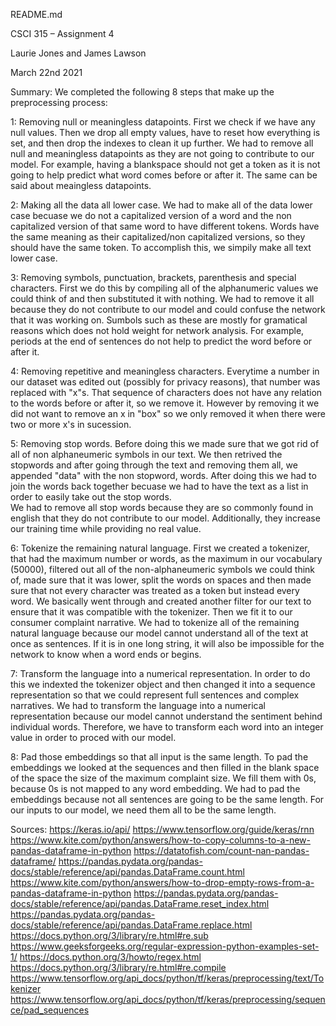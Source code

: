 README.md

CSCI 315 – Assignment 4

Laurie Jones and James Lawson

March 22nd 2021 

Summary:
We completed the following 8 steps that make up the preprocessing process:

1: Removing null or meaningless datapoints.
  First we check if we have any null values. Then we drop all empty values, have to reset how everything is set, and then drop the indexes to clean it up further. 
  We had to remove all null and meaningless datapoints as they are not going to contribute to our model. For example, having a blankspace should not get a token as it is not going to help predict what word comes before or after it. The same can be said about meaingless datapoints.

2: Making all the data all lower case.
  We had to make all of the data lower case becuase we do not a capitalized version of a word and the non capitalized version of that same word to have different tokens. Words have the same meaning as their capitalized/non capitalized versions, so they should have the same token. To accomplish this, we simpily make all text lower case.

3: Removing symbols, punctuation, brackets, parenthesis and special characters.
  First we do this by compiling all of the alphanumeric values we could think of and then substituted it with nothing. 
  We had to remove it all because they do not contribute to our model and could confuse the network that it was working on. Sumbols such as these are mostly for gramatical reasons which does not hold weight for network analysis. For example, periods at the end of sentences do not help to predict the word before or after it.

4: Removing repetitive and meaningless characters.
 Everytime a number in our dataset was edited out (possibly for privacy reasons), that number was replaced with "x"s. That sequence of characters does not have any relation to the words before or after it, so we remove it. However by removing it we did not want to remove an x in "box" so we only removed it when there were two or more x's in sucession. 

5: Removing stop words.
  Before doing this we made sure that we got rid of all of non alphaneumeric symbols in our text. We then retrived the stopwords and after going through the text and removing them all, we appended "data" with the non stopword, words. After doing this we had to join the words back together becuase we had to have the text as a list in order to easily take out the stop words.  
  We had to remove all stop words because they are so commonly found in english that they do not contribute to our model. Additionally, they increase our training time while providing no real value.


6: Tokenize the remaining natural language.
  First we created a tokenizer, that had the maximum number or words, as the maximum in our vocabulary (50000), filtered out all of the non-alphaneumeric symbols we could think of, made sure that it was lower, split the words on spaces and then made sure that not every character was treated as a token but instead every word. We basically went through and created another filter for our text to ensure that it was compatible with the tokenizer. Then we fit it to our consumer complaint narrative. 
  We had to tokenize all of the remaining natural language because our model cannot understand all of the text at once as sentences. If it is in one long string, it will also be impossible for the network to know when a word ends or begins. 

7: Transform the language into a numerical representation.
  In order to do this we indexted the tokenizer object and then changed it into a sequence representation so that we could represent full sentences and complex narratives. 
  We had to transform the language into a numerical representation because our model cannot understand the sentiment behind individual words. Therefore, we have to transform each word into an integer value in order to proced with our model.

8: Pad those embeddings so that all input is the same length.
  To pad the embeddings we looked at the sequences and then filled in the blank space of the space the size of the maximum complaint size. We fill them with 0s, because 0s is not mapped to any word embedding.
  We had to pad the embeddings because not all sentences are going to be the same length. For our inputs to our model, we need them all to be the same length.

Sources:
https://keras.io/api/
https://www.tensorflow.org/guide/keras/rnn
https://www.kite.com/python/answers/how-to-copy-columns-to-a-new-pandas-dataframe-in-python
https://datatofish.com/count-nan-pandas-dataframe/
https://pandas.pydata.org/pandas-docs/stable/reference/api/pandas.DataFrame.count.html
https://www.kite.com/python/answers/how-to-drop-empty-rows-from-a-pandas-dataframe-in-python
https://pandas.pydata.org/pandas-docs/stable/reference/api/pandas.DataFrame.reset_index.html
https://pandas.pydata.org/pandas-docs/stable/reference/api/pandas.DataFrame.replace.html
https://docs.python.org/3/library/re.html#re.sub
https://www.geeksforgeeks.org/regular-expression-python-examples-set-1/
https://docs.python.org/3/howto/regex.html
https://docs.python.org/3/library/re.html#re.compile
https://www.tensorflow.org/api_docs/python/tf/keras/preprocessing/text/Tokenizer
https://www.tensorflow.org/api_docs/python/tf/keras/preprocessing/sequence/pad_sequences

